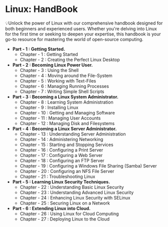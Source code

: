 <h1><strong>Linux: HandBook</strong></h1>
<p>💡Unlock the power of Linux with our comprehensive handbook designed for both beginners and experienced users. Whether you're delving into Linux for the first time or seeking to deepen your expertise, this handbook is your go-to resource for mastering the world of open-source computing.</p>

<ul>
  <li><strong>Part - 1 : Getting Started.</strong>
    <ul>
      <li>Chapter - 1 : Getting Started</li>
      <li>Chapter - 2 : Creating the Perfect Linux Desktop</li>
    </ul>
  </li>
  <li><strong>Part - 2 : Becoming Linux Power User.</strong>
    <ul>
      <li>Chapter - 3 : Using the Shell</li>
      <li>Chapter - 4 : Moving around the File-System</li>
      <li>Chapter - 5 : Working with Text-Files</li>
      <li>Chapter - 6 : Managing Running Processes</li>
      <li>Chapter - 7 : Writing Simple Shell Scripts</li>
    </ul>
  </li>
  <li><strong>Part - 3 : Becoming a Linux System Administrator.</strong>
    <ul>
      <li>Chapter - 8 : Learning System Administration</li>
      <li>Chapter - 9 : Installing Linux</li>
      <li>Chapter - 10 : Getting and Managing Software</li>
      <li>Chapter - 11 : Managing User Accounts</li>
      <li>Chapter - 12 : Managing Disk and Filesystems</li>
    </ul>
  </li>
  <li><strong>Part - 4 : Becoming a Linux Server Administrator.</strong>
    <ul>
      <li>Chapter - 13 : Understanding Server Administration</li>
      <li>Chapter - 14 : Administering Networking</li>
      <li>Chapter - 15 : Starting and Stopping Services</li>
      <li>Chapter - 16 : Configuring a Print Server</li>
      <li>Chapter - 17 : Configuring a Web Server</li>
      <li>Chapter - 18 : Configuring an FTP Server</li>
      <li>Chapter - 19 : Configuring a Windows File Sharing (Samba) Server</li>
      <li>Chapter - 20 : Configuring an NFS File Server</li>
      <li>Chapter - 21 : Troubleshooting Linux</li>
    </ul>
  </li>
  <li><strong>Part - 5 : Learning Linux Security Techniques.</strong>
    <ul>
      <li>Chapter - 22 : Understanding Basic Linux Security</li>
      <li>Chapter - 23 : Understanding Advanced Linux Security</li>
      <li>Chapter - 24 : Enhancing Linux Security with SELinux</li>
      <li>Chapter - 25 : Securing Linux on a Network</li>
    </ul>
  </li>
  <li><strong>Part - 6 : Extending Linux into Cloud.</strong>
    <ul>
      <li>Chapter - 26 : Using Linux for Cloud Computing</li>
      <li>Chapter - 27 : Deploying Linux to the Cloud</li>
    </ul>
  </li>
</ul>
